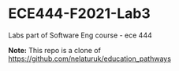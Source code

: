 # ECE444-F2021-Lab3
Labs part of Software Eng course - ece 444

**Note:** This repo is a clone of https://github.com/nelaturuk/education_pathways
